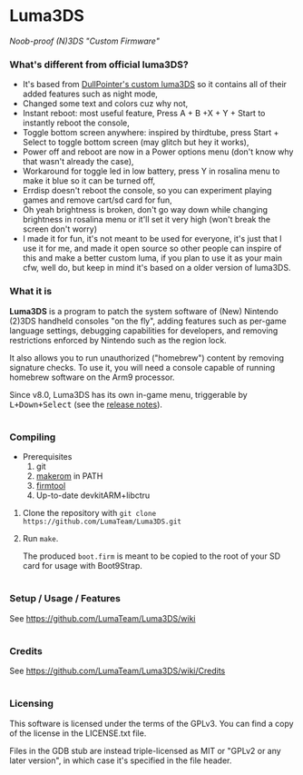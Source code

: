 # Luma3DS
*Noob-proof (N)3DS "Custom Firmware"*

### What's different from official luma3DS?
- It's based from [DullPointer's custom luma3DS](https://github.com/DullPointer/Luma3DS) so it contains all of their added features such as night mode,
- Changed some text and colors cuz why not,
- Instant reboot: most useful feature, Press A + B +X + Y + Start to instantly reboot the console,
- Toggle bottom screen anywhere: inspired by thirdtube, press Start + Select to toggle bottom screen (may glitch but hey it works),
- Power off and reboot are now in a Power options menu (don't know why that wasn't already the case),
- Workaround for toggle led in low battery, press Y in rosalina menu to make it blue so it can be turned off,
- Errdisp doesn't reboot the console, so you can experiment playing games and remove cart/sd card for fun,
- Oh yeah brightness is broken, don't go way down while changing brightness in rosalina menu or it'll set it very high (won't break the screen don't worry)
- I made it for fun, it's not meant to be used for everyone, it's just that I use it for me, and made it open source so other people can inspire of this and make a better custom luma, if you plan to use it as your main cfw, well do, but keep in mind it's based on a older version of luma3DS.

### What it is
**Luma3DS** is a program to patch the system software of (New) Nintendo (2)3DS handheld consoles "on the fly", adding features such as per-game language settings, debugging capabilities for developers, and removing restrictions enforced by Nintendo such as the region lock.

It also allows you to run unauthorized ("homebrew") content by removing signature checks.
To use it, you will need a console capable of running homebrew software on the Arm9 processor.

Since v8.0, Luma3DS has its own in-game menu, triggerable by <kbd>L+Down+Select</kbd> (see the [release notes](https://github.com/LumaTeam/Luma3DS/releases/tag/v8.0)).

#
### Compiling
* Prerequisites
    1. git
    2. [makerom](https://github.com/jakcron/Project_CTR) in PATH
    3. [firmtool](https://github.com/TuxSH/firmtool)
    4. Up-to-date devkitARM+libctru
1. Clone the repository with `git clone https://github.com/LumaTeam/Luma3DS.git`
2. Run `make`.

    The produced `boot.firm` is meant to be copied to the root of your SD card for usage with Boot9Strap.

#
### Setup / Usage / Features
See https://github.com/LumaTeam/Luma3DS/wiki

#
### Credits
See https://github.com/LumaTeam/Luma3DS/wiki/Credits

#
### Licensing
This software is licensed under the terms of the GPLv3. You can find a copy of the license in the LICENSE.txt file.

Files in the GDB stub are instead triple-licensed as MIT or "GPLv2 or any later version", in which case it's specified in the file header.
